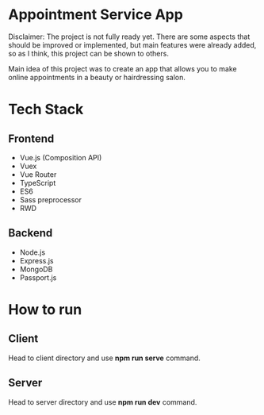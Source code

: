 # Appointment Service App

Disclaimer: The project is not fully ready yet. There are some aspects that should be improved or implemented, but main features were already added, so as I think, 
this project can be shown to others.

Main idea of this project was to create an app that allows you to make online appointments in a beauty or hairdressing salon.

# Tech Stack
## Frontend
- Vue.js (Composition API)
- Vuex
- Vue Router
- TypeScript
- ES6
- Sass preprocessor
- RWD

## Backend
- Node.js
- Express.js
- MongoDB
- Passport.js

# How to run
## Client
Head to client directory and use **npm run serve** command.

## Server
Head to server directory and use **npm run dev** command.

